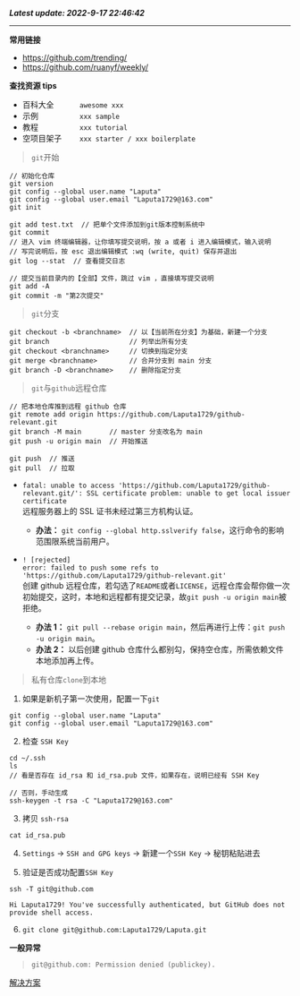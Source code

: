 **_Latest update: 2022-9-17 22:46:42_**

---

**常用链接**

-   https://github.com/trending/
-   https://github.com/ruanyf/weekly/

**查找资源 tips**

-   百科大全 &emsp;&emsp;&emsp;`awesome xxx`
-   示例 &emsp;&emsp;&emsp;&emsp;&emsp;`xxx sample`
-   教程 &emsp;&emsp;&emsp;&emsp;&emsp;`xxx tutorial`
-   空项目架子 &emsp;&emsp;`xxx starter / xxx boilerplate`

> `git`开始

```
// 初始化仓库
git version
git config --global user.name "Laputa"
git config --global user.email "Laputa1729@163.com"
git init
```

```
git add test.txt  // 把单个文件添加到git版本控制系统中
git commit
// 进入 vim 终端编辑器，让你填写提交说明，按 a 或者 i 进入编辑模式，输入说明
// 写完说明后，按 esc 退出编辑模式 :wq (write, quit) 保存并退出
git log --stat  // 查看提交日志
```

```
// 提交当前目录内的【全部】文件，跳过 vim ，直接填写提交说明
git add -A
git commit -m "第2次提交"
```

> `git`分支

```
git checkout -b <branchname>  // 以【当前所在分支】为基础，新建一个分支
git branch                    // 列举出所有分支
git checkout <branchname>     // 切换到指定分支
git merge <branchname>        // 合并分支到 main 分支
git branch -D <branchname>    // 删除指定分支
```

> `git`与`github`远程仓库

```
// 把本地仓库推到远程 github 仓库
git remote add origin https://github.com/Laputa1729/github-relevant.git
git branch -M main       // master 分支改名为 main
git push -u origin main  // 开始推送

git push  // 推送
git pull  // 拉取
```

-   `fatal: unable to access 'https://github.com/Laputa1729/github-relevant.git/': SSL certificate problem: unable to get local issuer certificate`  
    远程服务器上的 SSL 证书未经过第三方机构认证。

    -   **办法：** `git config --global http.sslverify false`，这行命令的影响范围限系统当前用户。

-   `! [rejected]`  
    `error: failed to push some refs to 'https://github.com/Laputa1729/github-relevant.git'`  
    创建 github 远程仓库，若勾选了`README`或者`LICENSE`，远程仓库会帮你做一次初始提交，这时，本地和远程都有提交记录，故`git push -u origin main`被拒绝。

    -   **办法 1：** `git pull --rebase origin main`，然后再进行上传：`git push -u origin main`。
    -   **办法 2：** 以后创建 github 仓库什么都别勾，保持空仓库，所需依赖文件本地添加再上传。

> 私有仓库`clone`到本地

1. 如果是新机子第一次使用，配置一下`git`

```
git config --global user.name "Laputa"
git config --global user.email "Laputa1729@163.com"
```

2. 检查 `SSH Key`

```
cd ~/.ssh
ls
// 看是否存在 id_rsa 和 id_rsa.pub 文件，如果存在，说明已经有 SSH Key

// 否则，手动生成
ssh-keygen -t rsa -C "Laputa1729@163.com"
```

3. 拷贝 `ssh-rsa`

```
cat id_rsa.pub
```

4. `Settings` -> `SSH and GPG keys` -> 新建一个`SSH Key` -> 秘钥粘贴进去

5. 验证是否成功配置`SSH Key`

```
ssh -T git@github.com

Hi Laputa1729! You've successfully authenticated, but GitHub does not provide shell access.
```

6. `git clone git@github.com:Laputa1729/Laputa.git`

**一般异常**

> `git@github.com: Permission denied (publickey).`

[解决方案](https://blog.csdn.net/helloasimo/article/details/123778112)
